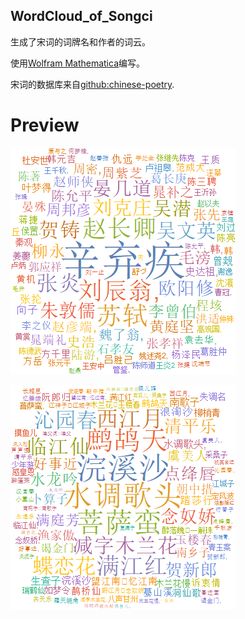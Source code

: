 ## WordCloud_of_Songci
生成了宋词的词牌名和作者的词云。

使用[Wolfram Mathematica](http://www.wolfram.com/mathematica/?source=nav)编写。

宋词的数据库来自[github:chinese-poetry](https://github.com/chinese-poetry/chinese-poetry).

# Preview
![Authors](https://raw.githubusercontent.com/GabrielLsq/WordCloud_of_Songci/master/Word_Cloud_of_Songci/Word_Cloud_Images/1.png)



![Rhythmics](https://raw.githubusercontent.com/GabrielLsq/WordCloud_of_Songci/master/Word_Cloud_of_Songci/Word_Cloud_Images/2.png)
